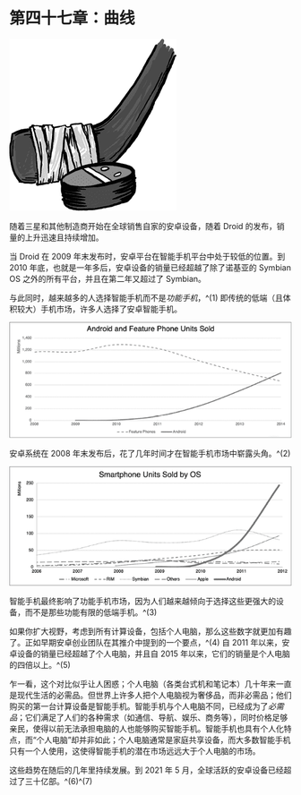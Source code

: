 # 第四十七章：曲线

![g47001](img/g47001.png)

随着三星和其他制造商开始在全球销售自家的安卓设备，随着 Droid 的发布，销量的上升迅速且持续增加。

当 Droid 在 2009 年末发布时，安卓平台在智能手机平台中处于较低的位置。到 2010 年底，也就是一年多后，安卓设备的销量已经超越了除了诺基亚的 Symbian OS 之外的所有平台，并且在第二年又超过了 Symbian。

与此同时，越来越多的人选择智能手机而不是*功能手机*，^(1) 即传统的低端（且体积较大）手机市场，许多人选择了安卓智能手机。

![](img/f47001.png)

安卓系统在 2008 年末发布后，花了几年时间才在智能手机市场中崭露头角。^(2)

![](img/f47002.png)

智能手机最终影响了功能手机市场，因为人们越来越倾向于选择这些更强大的设备，而不是那些功能有限的低端手机。^(3)

如果你扩大视野，考虑到所有计算设备，包括个人电脑，那么这些数字就更加有趣了。正如早期安卓创业团队在其推介中提到的一个要点，^(4) 自 2011 年以来，安卓设备的销量已经超越了个人电脑，并且自 2015 年以来，它们的销量是个人电脑的四倍以上。^(5)

乍一看，这个对比似乎让人困惑；个人电脑（各类台式机和笔记本）几十年来一直是现代生活的必需品。但世界上许多人把个人电脑视为奢侈品，而非必需品；他们购买的第一台计算设备是智能手机。智能手机与个人电脑不同，已经成为了*必需品*；它们满足了人们的各种需求（如通信、导航、娱乐、商务等），同时价格足够亲民，使得以前无法承担电脑的人也能够购买智能手机。智能手机也具有个人化特点，而“个人电脑”却并非如此；个人电脑通常是家庭共享设备，而大多数智能手机只有一个人使用，这使得智能手机的潜在市场远远大于个人电脑的市场。

这些趋势在随后的几年里持续发展。到 2021 年 5 月，全球活跃的安卓设备已经超过了三十亿部。^(6)^(7)
